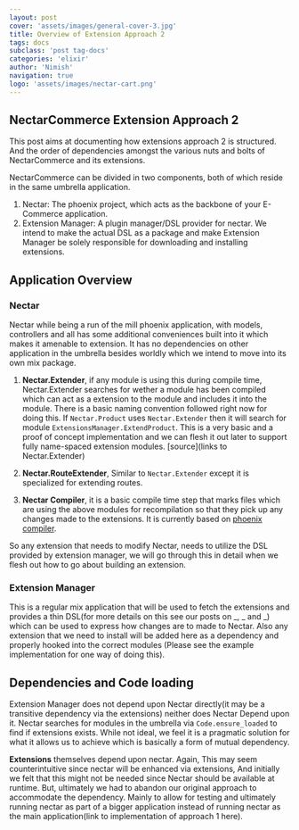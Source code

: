 ```yaml
---
layout: post
cover: 'assets/images/general-cover-3.jpg'
title: Overview of Extension Approach 2 
tags: docs
subclass: 'post tag-docs'
categories: 'elixir'
author: 'Nimish'
navigation: true
logo: 'assets/images/nectar-cart.png'
---
```


## NectarCommerce Extension Approach 2 ##

This post aims at documenting how extensions approach 2 is structured. And the order of dependencies amongst the various nuts and bolts of NectarCommerce and its extensions.

NectarCommerce can be divided in two components, both of which reside in the same umbrella application.

1. Nectar: The phoenix project, which acts as the backbone of your E-Commerce application.
2. Extension Manager: A plugin manager/DSL provider for nectar. We intend to make the actual DSL as a package and make Extension Manager be solely responsible for downloading and installing extensions.

## Application Overview ##

### Nectar ###

Nectar while being a run of the mill phoenix application, with models, controllers and all has some additional conveniences built into it which makes it amenable to extension. It has no dependencies on other application in the umbrella besides worldly which we intend to move into its own mix package.

1. __Nectar.Extender__, if any module is using this during compile time, Nectar.Extender searches for wether a module has been compiled which can act as a extension to the module and includes it into the module. There is a basic naming convention followed right now for doing this. If ```Nectar.Product``` uses ```Nectar.Extender``` then it will search for module ```ExtensionsManager.ExtendProduct```. This is a very basic and a proof of concept implementation and we can flesh it out later to support fully name-spaced extension modules.
[source](links to Nectar.Extender)

2. __Nectar.RouteExtender__, Similar to ```Nectar.Extender``` except it is specialized for extending routes.

3. __Nectar Compiler__, it is a basic compile time step that marks files which are using the above modules for recompilation so that they pick up any changes made to the extensions. It is currently based on [phoenix compiler](https://github.com/phoenixframework/phoenix/blob/master/lib/mix/tasks/compile.phoenix.ex).

So any extension that needs to modify Nectar, needs to utilize the DSL provided by extension manager, we will go through this in detail when we flesh out how to go about building an extension.

### Extension Manager ###

This is a regular mix application that will be used to fetch the extensions and provides a thin DSL(for more details on this see our posts on _, _ and _) which can be used to express how changes are to made to Nectar. Also any extension that we need to install will be added here as a dependency and properly hooked into the correct modules (Please see the example implementation for one way of doing this).

## Dependencies and Code loading ##

Extension Manager does not depend upon Nectar directly(it may be a transitive dependency via the extensions) neither does Nectar Depend upon it. Nectar searches for modules in the umbrella via ```Code.ensure_loaded``` to find if extensions exists. While not ideal, we feel it is a pragmatic solution for what it allows us to achieve which is basically a form of mutual dependency.

__Extensions__ themselves depend upon nectar. Again, This may seem counterintuitive since nectar will be enhanced via extensions, And initially we felt that this might not be needed since Nectar should be available at runtime. But, ultimately we had to abandon our original approach to accommodate the dependency. Mainly to allow for testing and ultimately running nectar as part of a bigger application instead of running nectar as the main application(link to implementation of approach 1 here).
 


